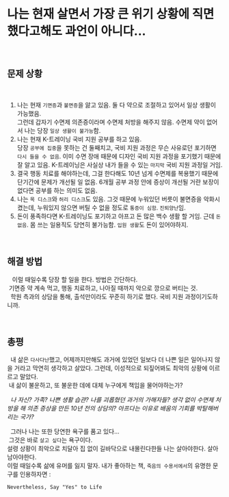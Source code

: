 
# 나는 현재 살면서 가장 큰 위기 상황에 직면했다고해도 과언이 아니다...

&nbsp;
## 문제 상황

&nbsp;
1. 나는 현재 `기면증`과 `불면증`을 앓고 있음. 둘 다 약으로 조절하고 있어서 일상 생활이 가능했음.<br>그런데 갑자기 수면제 의존증이라며 수면제 처방을 해주지 않음. 수면제 약이 없어서 나는 당장 `일상 생활이 불가능`함.
2. 나는 현재 K-트레이닝 국비 지원 공부를 하고 있음.<br>당장 `공부에 집중`을 못하는 건 둘째치고, 국비 지원 과정은 무슨 사유로던 포기하면 `다시 들을 수 없음`. 이미 수면 장애 때문에 디자인 국비 지원 과정을 포기했기 때문에 잘 알고 있음. K-트레이닝은 사실상 내가 들을 수 있는 `마지막` 국비 지원 과정일 거임.
3. 결국 행동 치료를 해야하는데, 그걸 한다해도 10년 넘게 수면제를 복용했기 때문에 단기간에 문제가 개선될 일 없음. 6개월 공부 과정 안에 증상이 개선될 거란 보장이 없다면 공부를 하는 의미도 없음.
4. 나는 `목 디스크`와 `허리 디스크`도 있음. 그것 때문에 누워있던 버릇이 불면증을 악화시켰는데, 누워있지 않으면 버틸 수 없을 정도로 `통증이 심함`. `진퇴양난`임.
5. 돈이 풍족하다면 K-트레이닝도 포기하고 아프고 돈 많은 백수 생활 할 거임. 근데 `돈 없음`. 몸 쓰는 일용직도 당연히 불가능함. `입원 생활`도 돈이 있어야하지.

&nbsp;
## 해결 방법

&nbsp;
&nbsp;이럴 때일수록 당장 할 일을 한다. 방법은 간단하다.<br>&nbsp;기면증 약 계속 먹고, 행동 치료하고, 나아질 때까지 악으로 깡으로 버티는 것.
<br>&nbsp;
학원 측과의 상담을 통해, 출석만이라도 꾸준히 하기로 했다. 국비 지원 과정이기도하니까.

&nbsp;

## 총평
&nbsp;
내 삶은 `다사다난`했고, 어제까지만해도 과거에 있었던 일보다 더 나쁜 일은 일어나지 않을 거라고 막연히 생각하고 살았다. 그런데, 이성적으로 되짚어봐도 최악의 상황에 이르르고 말았다.<br>&nbsp;내 삶이 불운하고, 또 불운한 데에 대체 누구에게 책임을 물어야하는가?

&nbsp;
*나 자신? 가족? 나쁜 생활 습관? 나를 괴롭혔던 과거의 가해자들? 생각 없이 수면제 처방을 해 의존 증상을 만든 10년 전의 상담의? 아프다는 이유로 배움의 기회를 박탈해버리는 국가?*

&nbsp;
그러나 나는 또한 당연한 욕구를 품고 있다... <br>&nbsp;그것은 바로 `살고 싶다`는 욕구이다.<br>설령 상황이 최악으로 치달아 집 없이 길바닥으로 내몰린다한들 나는 살아야한다. 살아남아야한다.
&nbsp;<br>이럴 때일수록 삶에 유머를 잃지 말자. 내가 좋아하는 책, `죽음의 수용서에서`의 유명한 문구를 인용하자면 :
```
Nevertheless, Say "Yes" to Life
```